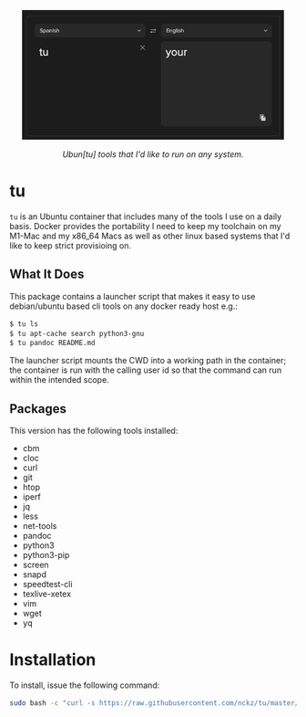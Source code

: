 <p align="center">
  <img width="460" src="./tu.png">
  </p>

<p align="center">
    <i>Ubun[tu] tools that I'd like to run on any system.</i>
</p>


# tu
`tu` is an Ubuntu container that includes many of the tools I use on a daily
basis.  Docker provides the portability I need to keep my toolchain on my
M1-Mac and my x86_64 Macs as well as other linux based systems that I'd like
to keep strict provisioing on.

## What It Does
This package contains a launcher script that makes it easy to use debian/ubuntu
based cli tools on any docker ready host e.g.:

```bash
$ tu ls
$ tu apt-cache search python3-gnu
$ tu pandoc README.md
```

The launcher script mounts the CWD into a working path in the container; the
container is run with the calling user id so that the command can run within
the intended scope.

## Packages
This version has the following tools installed:

*    cbm
*    cloc
*    curl
*    git
*    htop
*    iperf
*    jq
*    less
*    net-tools
*    pandoc
*    python3
*    python3-pip
*    screen
*    snapd
*    speedtest-cli
*    texlive-xetex
*    vim
*    wget
*    yq


# Installation
To install, issue the following command:

```bash
sudo bash -c "curl -s https://raw.githubusercontent.com/nckz/tu/master/tu > /usr/local/bin/tu && chmod a+x /usr/local/bin/tu"
```

